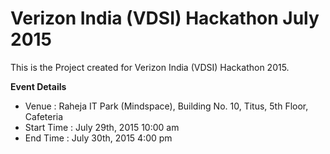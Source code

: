 # Verizon India (VDSI) Hackathon July 2015
This is the Project created for Verizon India (VDSI) Hackathon 2015.

<b>Event Details</b>
<ul>
<li>Venue : Raheja IT Park (Mindspace), Building No. 10, Titus, 5th Floor, Cafeteria</li>
<li>Start Time : July 29th, 2015 10:00 am</li>
<li>End Time : July 30th, 2015 4:00 pm</li>
</ul>
